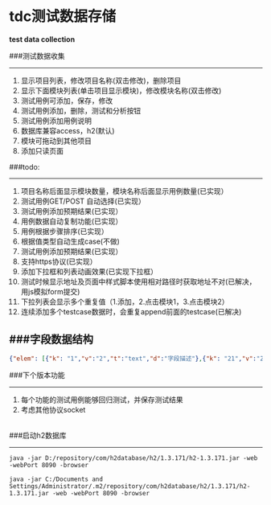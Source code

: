 tdc测试数据存储
===
**test data collection**

###测试数据收集

----------


1. 显示项目列表，修改项目名称(双击修改)，删除项目
2. 显示下面模块列表(单击项目显示模块)，修改模块名称(双击修改)
3. 测试用例可添加，保存，修改
4. 测试用例添加，删除，测试和分析按钮
5. 测试用例添加用例说明
6. 数据库兼容access，h2(默认)
7. 模块可拖动到其他项目
8. 添加只读页面

###todo:

----------

1. 项目名称后面显示模块数量，模块名称后面显示用例数量(已实现）
2. 测试用例GET/POST 自动选择(已实现）
3. 测试用例添加预期结果(已实现）
4. 用例数据自动复制功能(已实现）
5. 用例根据步骤排序(已实现）
6. 根据值类型自动生成case(不做)
7. 测试用例添加预期结果(已实现）
8. 支持https协议(已实现）
9. 添加下拉框和列表动画效果(已实现下拉框）
10. 测试时候显示地址及页面中样式脚本使用相对路径时获取地址不对(已解决，用js模拟form提交)
11. 下拉列表会显示多个重复值（1.添加，2.点击模块1，3.点击模块2）
12. 连续添加多个testcase数据时，会重复append前面的testcase(已解决)


###字段数据结构
----------

```json
{"elem": [{"k": "1","v":"2","t":"text","d":"字段描述"},{"k": "21","v":"22","t":"text","d":"字段描述"}]}
```

###下个版本功能

----------

1. 每个功能的测试用例能够回归测试，并保存测试结果<br/>
2. 考虑其他协议socket<br/><br/>

###启动h2数据库

----------

	java -jar D:/repository/com/h2database/h2/1.3.171/h2-1.3.171.jar -web -webPort 8090 -browser

	java -jar C:/Documents and Settings/Administrator/.m2/repository/com/h2database/h2/1.3.171/h2-1.3.171.jar -web -webPort 8090 -browser
